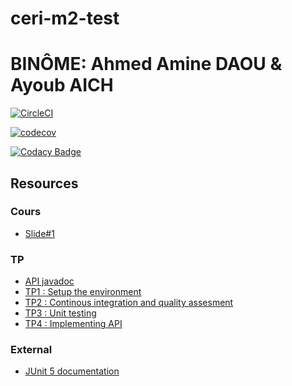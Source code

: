 # ceri-m2-test
# BINÔME: Ahmed Amine DAOU & Ayoub AICH

[![CircleCI](https://circleci.com/gh/AhmedAmineDAOU/ceri-m1-test-2017/tree/master.svg?style=svg)](https://circleci.com/gh/ceri-m1-test-2017/ceri-m1-test-2017/tree/master)

[![codecov](https://codecov.io/gh/AhmedAmineDAOU/ceri-m1-test-2017/branch/master/graph/badge.svg)](https://codecov.io/gh/ceri-m1-test-2017/ceri-m1-test-2017)

[![Codacy Badge](https://api.codacy.com/project/badge/Grade/c4aeae0001564d438d66e90cc8bc0213)](https://www.codacy.com/app/ceri-m1-test-2017/ceri-m1-test-2017?utm_source=github.com&amp;utm_medium=referral&amp;utm_content=AhmedAmineDAOU/ceri-m1-test-2017&amp;utm_campaign=Badge_Grade)
## Resources

### Cours

- [Slide#1](https://github.com/Faylixe/ceri-m2-test-2017/blob/master/docs/cours.pdf)

### TP

- [API javadoc](http://faylixe.fr/ceri-m1-test-2017/javadoc)
- [TP1 : Setup the environment](https://github.com/Faylixe/ceri-m2-test-2017/blob/master/docs/tp1.md)
- [TP2 : Continous integration and quality assesment](https://github.com/Faylixe/ceri-m2-test-2017/blob/master/docs/tp2.md)
- [TP3 : Unit testing](https://github.com/Faylixe/ceri-m2-test-2017/blob/master/docs/tp3.md)
- [TP4 : Implementing API](https://github.com/Faylixe/ceri-m2-test-2017/blob/master/docs/tp4.md)

### External

- [JUnit 5 documentation](http://junit.org/junit5/docs/current/user-guide)
